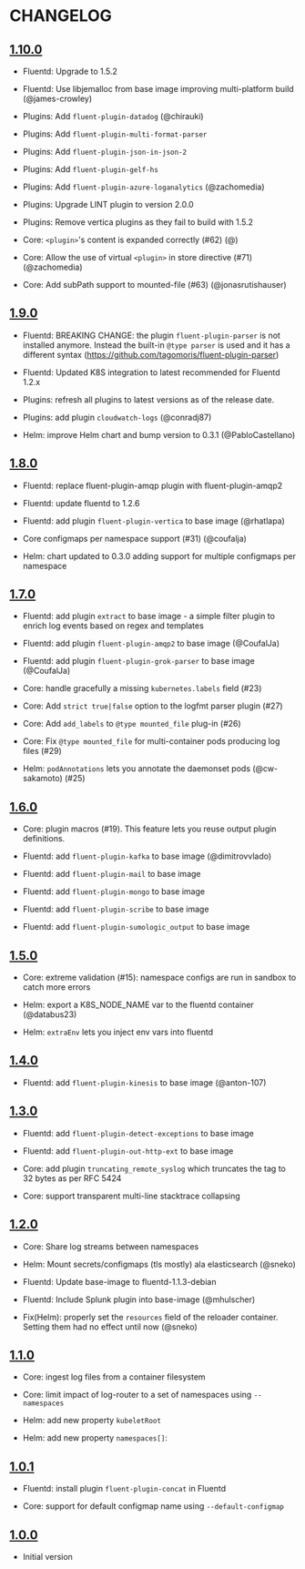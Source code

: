 # CHANGELOG

## [1.10.0](https://github.com/vmware/kube-fluentd-operator/releases/tag/v1.10.0)

* Fluentd: Upgrade to 1.5.2

* Fluentd: Use libjemalloc from base image improving multi-platform build (@james-crowley)

* Plugins: Add `fluent-plugin-datadog` (@chirauki)

* Plugins: Add `fluent-plugin-multi-format-parser`

* Plugins: Add `fluent-plugin-json-in-json-2`

* Plugins: Add `fluent-plugin-gelf-hs`

* Plugins: Add `fluent-plugin-azure-loganalytics` (@zachomedia)

* Plugins: Upgrade LINT plugin to version 2.0.0

* Plugins: Remove vertica plugins as they fail to build with 1.5.2

* Core: `<plugin>`'s content is expanded correctly (#62) (@)

* Core: Allow the use of virtual `<plugin>` in store directive (#71) (@zachomedia)

* Core: Add subPath support to mounted-file (#63) (@jonasrutishauser)

## [1.9.0](https://github.com/vmware/kube-fluentd-operator/releases/tag/v1.9.0)

* Fluentd: BREAKING CHANGE: the plugin `fluent-plugin-parser` is not installed anymore. Instead the built-in `@type parser`
  is used and it has a different syntax (https://github.com/tagomoris/fluent-plugin-parser)

* Fluentd: Updated K8S integration to latest recommended for Fluentd 1.2.x

* Plugins: refresh all plugins to latest versions as of the release date.

* Plugins: add plugin `cloudwatch-logs` (@conradj87)

* Helm: improve Helm chart and bump version to 0.3.1 (@PabloCastellano)

## [1.8.0](https://github.com/vmware/kube-fluentd-operator/releases/tag/v1.8.0)

* Fluentd: replace fluent-plugin-amqp plugin with fluent-plugin-amqp2

* Fluentd: update fluentd to 1.2.6

* Fluentd: add plugin `fluent-plugin-vertica` to base image (@rhatlapa)

* Core configmaps per namespace support (#31) (@coufalja)

* Helm: chart updated to 0.3.0 adding support for multiple configmaps per namespace

## [1.7.0](https://github.com/vmware/kube-fluentd-operator/releases/tag/v1.7.0)

* Fluentd: add plugin `extract` to base image - a simple filter plugin to enrich log events based on regex and templates

* Fluentd: add plugin `fluent-plugin-amqp2` to base image (@CoufalJa)

* Fluentd: add plugin `fluent-plugin-grok-parser` to base image (@CoufalJa)

* Core: handle gracefully a missing `kubernetes.labels` field (#23)

* Core: Add `strict true|false` option to the logfmt parser plugin (#27)

* Core: Add `add_labels` to  `@type mounted_file` plug-in (#26)

* Core: Fix `@type mounted_file` for multi-container pods producing log files (#29)

* Helm: `podAnnotations` lets you annotate the daemonset pods (@cw-sakamoto) (#25)

## [1.6.0](https://github.com/vmware/kube-fluentd-operator/releases/tag/v1.6.0)

* Core: plugin macros (#19). This feature lets you reuse output plugin definitions.

* Fluentd: add `fluent-plugin-kafka` to base image (@dimitrovvlado)

* Fluentd: add `fluent-plugin-mail` to base image

* Fluentd: add `fluent-plugin-mongo` to base image

* Fluentd: add `fluent-plugin-scribe` to base image

* Fluentd: add `fluent-plugin-sumologic_output` to base image

## [1.5.0](https://github.com/vmware/kube-fluentd-operator/releases/tag/v1.5.0)

* Core: extreme validation (#15): namespace configs are run in sandbox to catch more errors

* Helm: export a K8S\_NODE\_NAME var to the fluentd container (@databus23)

* Helm: `extraEnv` lets you inject env vars into fluentd

## [1.4.0](https://github.com/vmware/kube-fluentd-operator/releases/tag/v1.4.0)

* Fluentd: add `fluent-plugin-kinesis` to base image (@anton-107)

## [1.3.0](https://github.com/vmware/kube-fluentd-operator/releases/tag/v1.3.0)

* Fluentd: add `fluent-plugin-detect-exceptions` to base image

* Fluentd: add `fluent-plugin-out-http-ext` to base image

* Core: add plugin `truncating_remote_syslog` which truncates the tag to 32 bytes as per RFC 5424

* Core: support transparent multi-line stacktrace collapsing

## [1.2.0](https://github.com/vmware/kube-fluentd-operator/releases/tag/v1.2.0)

* Core: Share log streams between namespaces

* Helm: Mount secrets/configmaps (tls mostly) ala elasticsearch (@sneko)

* Fluentd: Update base-image to fluentd-1.1.3-debian

* Fluentd: Include Splunk plugin into base-image (@mhulscher)

* Fix(Helm): properly set the `resources` field of the reloader container. Setting them had no effect until now (@sneko)

## [1.1.0](https://github.com/vmware/kube-fluentd-operator/releases/tag/v1.1.0)

* Core: ingest log files from a container filesystem

* Core: limit impact of log-router to a set of namespaces using `--namespaces`

* Helm: add new property `kubeletRoot`

* Helm: add new property `namespaces[]`:

## [1.0.1](https://github.com/vmware/kube-fluentd-operator/releases/tag/v1.0.1)

* Fluentd: install plugin `fluent-plugin-concat` in Fluentd

* Core: support for default configmap name using `--default-configmap`

## [1.0.0](https://github.com/vmware/kube-fluentd-operator/releases/tag/v1.0.0)

* Initial version
